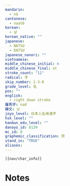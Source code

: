 ```yaml
---
mandarin:
  - nà
cantonese:
  - naat6
korean:
  - 날
korean_native: ""
japanese:
  - NATSU
  - DATSU
japanese_nanori: ""
vietnamese:
middle_chinese_initial: n
middle_chinese_final: ɑt
stroke_count: "11"
radical: 手
skip_number: 1-3-8
grade_level: 名
pos: ""
english:
  - right down stroke
羅馬字: nad
韓文: 낟
joyo_level: 日本人名用漢字
hsk_level: ""
hanmun_edu_level: ""
danayo_id: 8139
mc_id: 0
graphemic_classification: 奈
stand_in: "TRUE"
aliases:
---
```

```meta-bind-embed
[[nav/char_info]]
```

# Notes
